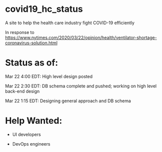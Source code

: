 # covid19_hc_status
A site to help the health care industry fight COVID-19 efficiently

In response to https://www.nytimes.com/2020/03/22/opinion/health/ventilator-shortage-coronavirus-solution.html

# Status as of:

Mar 22 4:00 EDT: High level design posted

Mar 22 2:30 EDT: DB schema complete and pushed; working on high level back-end design

Mar 22 1:15 EDT: Designing general approach and DB schema

# Help Wanted:

* UI developers

* DevOps engineers
